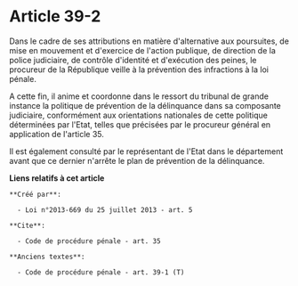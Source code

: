 # Article 39-2

Dans le cadre de ses attributions en matière d'alternative aux poursuites, de mise en mouvement et d'exercice de l'action
publique, de direction de la police judiciaire, de contrôle d'identité et d'exécution des peines, le procureur de la
République veille à la prévention des infractions à la loi pénale. 

A cette fin, il anime et coordonne dans le ressort du tribunal de grande instance la politique de prévention de la
délinquance dans sa composante judiciaire, conformément aux orientations nationales de cette politique déterminées par
l'Etat, telles que précisées par le procureur général en application de l'article 35. 

Il est également consulté par le représentant de l'Etat dans le département avant que ce dernier n'arrête le plan de
prévention de la délinquance.

**Liens relatifs à cet article**

	**Créé par**:

	  - Loi n°2013-669 du 25 juillet 2013 - art. 5

	**Cite**:

	  - Code de procédure pénale - art. 35

	**Anciens textes**:

	  - Code de procédure pénale - art. 39-1 (T)
